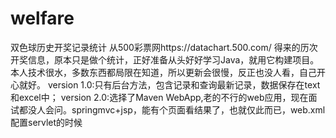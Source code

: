 # welfare
双色球历史开奖记录统计
从500彩票网https://datachart.500.com/ 得来的历次开奖信息，原本只是做个统计，正好准备从头好好学习Java，就用它构建项目。
本人技术很水，多数东西都局限在知道，所以更新会很慢，反正也没人看，自己开心就好。
version 1.0:只有后台方法，包含记录和查询最新记录，数据保存在text和excel中；
version 2.0:选择了Maven WebApp,老的不行的web应用，现在面试都没人会问。springmvc+jsp，能有个页面看结果了，也就仅此而已，web.xml配置servlet的时候
